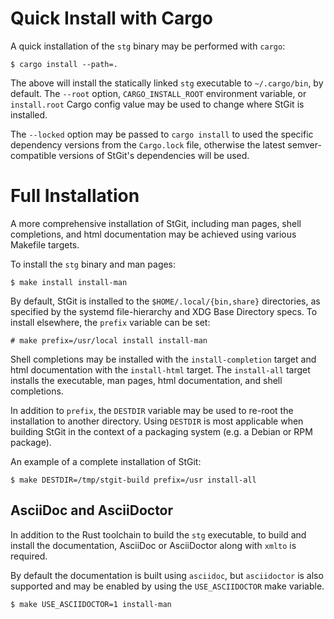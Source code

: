 Quick Install with Cargo
========================

A quick installation of the `stg` binary may be performed with `cargo`:

```shellsession
$ cargo install --path=.
```

The above will install the statically linked `stg` executable to
`~/.cargo/bin`, by default. The `--root` option, `CARGO_INSTALL_ROOT`
environment variable, or `install.root` Cargo config value may be used
to change where StGit is installed.

The `--locked` option may be passed to `cargo install` to used the
specific dependency versions from the `Cargo.lock` file, otherwise the
latest semver-compatible versions of StGit's dependencies will be used.


Full Installation
=================

A more comprehensive installation of StGit, including man pages, shell
completions, and html documentation may be achieved using various
Makefile targets.

To install the `stg` binary and man pages:

```shellsession
$ make install install-man
```

By default, StGit is installed to the `$HOME/.local/{bin,share}`
directories, as specified by the systemd file-hierarchy and XDG Base
Directory specs. To install elsewhere, the `prefix` variable can be
set:

```shellsession
# make prefix=/usr/local install install-man
```

Shell completions may be installed with the `install-completion` target
and html documentation with the `install-html` target. The `install-all`
target installs the executable, man pages, html documentation, and shell
completions.

In addition to `prefix`, the `DESTDIR` variable may be used to re-root
the installation to another directory. Using `DESTDIR` is most
applicable when building StGit in the context of a packaging system
(e.g. a Debian or RPM package).

An example of a complete installation of StGit:

```shellsession
$ make DESTDIR=/tmp/stgit-build prefix=/usr install-all
```

AsciiDoc and AsciiDoctor
------------------------

In addition to the Rust toolchain to build the `stg` executable, to
build and install the documentation, AsciiDoc or AsciiDoctor along with
`xmlto` is required.

By default the documentation is built using `asciidoc`, but
`asciidoctor` is also supported and may be enabled by using the
`USE_ASCIIDOCTOR` make variable.

```shellsession
$ make USE_ASCIIDOCTOR=1 install-man
```

